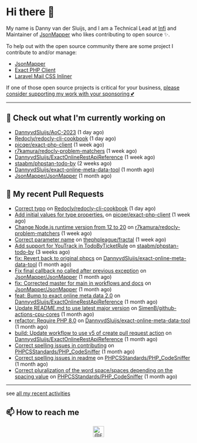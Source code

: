 # Hi there 👋



My name is Danny van der Sluijs, and I am a Technical Lead at [Infi](https://www.infi.nl) and Maintainer of [JsonMapper](https://jsonmapper.net) who likes contributing to open source ✨.

To help out with the open source community there are some project I contribute to and/or manage:
- [JsonMapper](https://github.com/JsonMapper/JsonMapper)
- [Exact PHP Client](https://github.com/picqer/exact-php-client)
- [Laravel Mail CSS Inliner](https://github.com/fedeisas/laravel-mail-css-inliner)

If one of those open source projects is critical for your business, [please consider supporting my work with your sponsoring 💕](https://github.com/sponsors/DannyvdSluijs)

---

## 🔭 Check out what I'm currently working on

- [DannyvdSluijs/AoC-2023](https://github.com/DannyvdSluijs/AoC-2023) (1 day ago)
- [Redocly/redocly-cli-cookbook](https://github.com/Redocly/redocly-cli-cookbook) (1 day ago)
- [picqer/exact-php-client](https://github.com/picqer/exact-php-client) (1 week ago)
- [r7kamura/redocly-problem-matchers](https://github.com/r7kamura/redocly-problem-matchers) (1 week ago)
- [DannyvdSluijs/ExactOnlineRestApiReference](https://github.com/DannyvdSluijs/ExactOnlineRestApiReference) (1 week ago)
- [staabm/phpstan-todo-by](https://github.com/staabm/phpstan-todo-by) (2 weeks ago)
- [DannyvdSluijs/exact-online-meta-data-tool](https://github.com/DannyvdSluijs/exact-online-meta-data-tool) (1 month ago)
- [JsonMapper/JsonMapper](https://github.com/JsonMapper/JsonMapper) (1 month ago)

## 🔨 My recent Pull Requests

- [Correct typo](https://github.com/Redocly/redocly-cli-cookbook/pull/26) on [Redocly/redocly-cli-cookbook](https://github.com/Redocly/redocly-cli-cookbook) (1 day ago)
- [Add initial values for type properties.](https://github.com/picqer/exact-php-client/pull/634) on [picqer/exact-php-client](https://github.com/picqer/exact-php-client) (1 week ago)
- [Change Node.js runtime version from 12 to 20](https://github.com/r7kamura/redocly-problem-matchers/pull/1) on [r7kamura/redocly-problem-matchers](https://github.com/r7kamura/redocly-problem-matchers) (1 week ago)
- [Correct parameter name](https://github.com/thephpleague/fractal/pull/566) on [thephpleague/fractal](https://github.com/thephpleague/fractal) (1 week ago)
- [Add support for YouTrack in TodoByTicketRule](https://github.com/staabm/phpstan-todo-by/pull/51) on [staabm/phpstan-todo-by](https://github.com/staabm/phpstan-todo-by) (3 weeks ago)
- [fix: Revert back to original phpcs](https://github.com/DannyvdSluijs/exact-online-meta-data-tool/pull/196) on [DannyvdSluijs/exact-online-meta-data-tool](https://github.com/DannyvdSluijs/exact-online-meta-data-tool) (1 month ago)
- [Fix final callback no called after previous exception](https://github.com/JsonMapper/JsonMapper/pull/175) on [JsonMapper/JsonMapper](https://github.com/JsonMapper/JsonMapper) (1 month ago)
- [fix: Corrected master for main in workflows and docs](https://github.com/JsonMapper/JsonMapper/pull/174) on [JsonMapper/JsonMapper](https://github.com/JsonMapper/JsonMapper) (1 month ago)
- [feat: Bump to exact online meta data 2.0](https://github.com/DannyvdSluijs/ExactOnlineRestApiReference/pull/122) on [DannyvdSluijs/ExactOnlineRestApiReference](https://github.com/DannyvdSluijs/ExactOnlineRestApiReference) (1 month ago)
- [Update README.md to use latest major version](https://github.com/SimenB/github-actions-cpu-cores/pull/51) on [SimenB/github-actions-cpu-cores](https://github.com/SimenB/github-actions-cpu-cores) (1 month ago)
- [refactor: Require PHP 8.0](https://github.com/DannyvdSluijs/exact-online-meta-data-tool/pull/194) on [DannyvdSluijs/exact-online-meta-data-tool](https://github.com/DannyvdSluijs/exact-online-meta-data-tool) (1 month ago)
- [build: Update workflow to use v5 of create pull request action](https://github.com/DannyvdSluijs/ExactOnlineRestApiReference/pull/120) on [DannyvdSluijs/ExactOnlineRestApiReference](https://github.com/DannyvdSluijs/ExactOnlineRestApiReference) (1 month ago)
- [Correct spelling issues in contributing](https://github.com/PHPCSStandards/PHP_CodeSniffer/pull/130) on [PHPCSStandards/PHP_CodeSniffer](https://github.com/PHPCSStandards/PHP_CodeSniffer) (1 month ago)
- [Correct spelling issues in readme](https://github.com/PHPCSStandards/PHP_CodeSniffer/pull/129) on [PHPCSStandards/PHP_CodeSniffer](https://github.com/PHPCSStandards/PHP_CodeSniffer) (1 month ago)
- [Correct pluralization of the word space/spaces depending on the spacing value](https://github.com/PHPCSStandards/PHP_CodeSniffer/pull/128) on [PHPCSStandards/PHP_CodeSniffer](https://github.com/PHPCSStandards/PHP_CodeSniffer) (1 month ago)

---

see [all my recent activities](https://DannyvdSluijs.github.io/recent-work.html)


## 📫 How to reach me

<p align="center">
    <a href="https://twitter.com/EchteDanny" target="blank"><img align="center" src="https://cdn.jsdelivr.net/npm/simple-icons@3.0.1/icons/twitter.svg" alt="@EchteDanny at twitter" height="30" width="30" /></a>
</p>